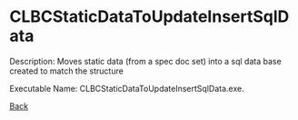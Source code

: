 
# CLBCStaticDataToUpdateInsertSqlData

Description:
Moves static data (from a spec doc set) into a sql data base created to match the structure
          
Executable Name: CLBCStaticDataToUpdateInsertSqlData.exe.

<a href="../../README.md">Back</a>